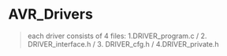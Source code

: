 # AVR_Drivers
> each driver consists of 4 files: 1.DRIVER_program.c / 2. DRIVER_interface.h / 3. DRIVER_cfg.h / 4.DRIVER_private.h

